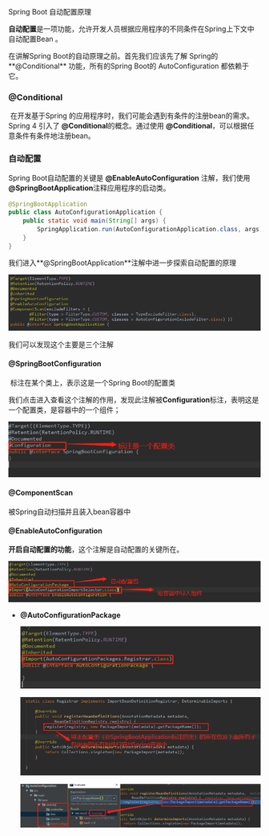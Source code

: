 Spring Boot 自动配置原理

 **自动配置**是一项功能，允许开发人员根据应用程序的不同条件在Spring上下文中自动配置Bean 。

 在讲解Spring Boot的自动原理之前。首先我们应该先了解 Spring的**@Conditional** 功能，所有的Spring Boot的 AutoConfiguration 都依赖于它。

### **@Conditional** 

​	在开发基于Spring 的应用程序时，我们可能会遇到有条件的注册bean的需求。Spring 4 引入了 **@Conditional**的概念。通过使用 **@Conditional**，可以根据任意条件有条件地注册bean。 



### 自动配置

Spring Boot自动配置的关键是 **@EnableAutoConfiguration** 注解，我们使用 **@SpringBootApplication**注释应用程序的启动类。

```java
@SpringBootApplication
public class AutoConfigurationApplication {
    public static void main(String[] args) {
        SpringApplication.run(AutoConfigurationApplication.class, args);
    }
}
```

我们进入**@SpringBootApplication**注解中进一步探索自动配置的原理

![1586185500830](https://github.com/kong0827/SpringBoot-Demo/blob/master/AutoConfiguration/src/main/resources/images/1586185500830.png)

我们可以发现这个主要是三个注解

#### @SpringBootConfiguration

​	标注在某个类上，表示这是一个Spring Boot的配置类

​	我们点击进入查看这个注解的作用，发现此注解被**Configuration**标注，表明这是一个配置类，是容器中的一个组件；

![1586185846983](https://github.com/kong0827/SpringBoot-Demo/blob/master/AutoConfiguration/src/main/resources/images/1586185846983.png)

#### @ComponentScan

被Spring自动扫描并且装入bean容器中

#### @EnableAutoConfiguration

**开启自动配置的功能**，这个注解是自动配置的关键所在。

![1586186406656](https://github.com/kong0827/SpringBoot-Demo/blob/master/AutoConfiguration/src/main/resources/images/1586186406656.png)

- **@AutoConfigurationPackage**

  <img src="https://github.com/kong0827/SpringBoot-Demo/blob/master/AutoConfiguration/src/main/resources/images/1586186652929.png" alt="1586186652929" style="zoom:150%;" />

  ![1586187161934](https://github.com/kong0827/SpringBoot-Demo/blob/master/AutoConfiguration/src/main/resources/images/1586187161934.png)

  ![1586187393312](https://github.com/kong0827/SpringBoot-Demo/blob/master/AutoConfiguration/src/main/resources/images/1586187393312.png)



